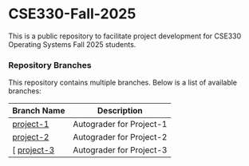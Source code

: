 # CSE330-Fall-2025
This is a public repository to facilitate project development for CSE330 Operating Systems Fall 2025 students.

### Repository Branches

This repository contains multiple branches. Below is a list of available branches:

| Branch Name  | Description |
|-------------|------------|
| [project-1](https://github.com/CSE330-OS/CSE330-Fall-2025/tree/project-1) | Autograder for Project-1 |
| [project-2](https://github.com/CSE330-OS/CSE330-Fall-2025/tree/project-2) | Autograder for Project-2 |
[ [project-3](https://github.com/CSE330-OS/CSE330-Fall-2025/tree/project-3) | Autograder for Project-3 |
